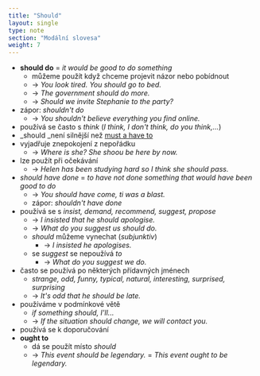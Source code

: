 ```yaml
---
title: "Should"
layout: single
type: note
section: "Modální slovesa"
weight: 7
---
```

- **should do** = _it would be good to do something_
    - můžeme použít když chceme projevit názor nebo pobídnout
    - -> _You look tired. You should go to bed._
    - -> _The government should do more._
    - -> _Should we invite Stephanie to the party?_
- zápor: _shouldn't do_
    - -> _You shouldn't believe everything you find online._
- používá se často s _think_ (_I think, I don't think, do you think,..._)
- _should _není silnější než [must a have to](/notes/research/english/have-to-and-must)
- vyjadřuje znepokojení z nepořádku
    - -> _Where is she? She shoou be here by now._
- lze použít při očekávání
    - -> _Helen has been studying hard so I think she should pass._
- _should have done_  = _to have not done something that would have been good to do_
    - -> _You should have come, ti was a blast._
    - zápor: _shouldn't have done_
- používá se s _insist, demand, recommend, suggest, propose_
    - -> _I insisted that he should apologise._
    - -> _What do you suggest us should do._
    - _should_ můžeme vynechat (_subjunktiv_)
        - -> _I insisted he apologises._
    - se _suggest_ se nepoužívá _to_
        - -> _What do you suggest we do._
- často se používá po některých přídavných jménech
    - _strange, odd, funny, typical, natural, interesting, surprised, surprising_
    - -> _It's odd that he should be late._
- používáme v podmínkové větě
    - _if something should, I'll..._
    - -> _If the situation should change, we will contact you._
- používá se k doporučování
- **ought to**
    - dá se použít místo _should_
    - -> _This event should be legendary._ = _This event ought to be legendary._